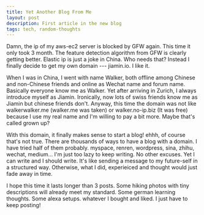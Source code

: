 ```yaml
---
title: Yet Another Blog From Me
layout: post
description: First article in the new blog
tags: tech, random-thoughts
---
```


Damn, the ip of my aws-ec2 server is blocked by GFW again. This time it only took 3 month. The feature detection algorithm from GFW is clearly getting better. Elastic ip is just a joke in China. Who needs that? Instead I finally decide to get my own domain --- jiamin.io. I like it.

When I was in China, I went with name Walker, both offline among Chinese and non-Chinese friends and online as Wechat name and forum name. Basically everyone know me as Walker. Yet after arriving in Zurich, I always introduce myself as Jiamin. Ironically, now lots of swiss friends know me as Jiamin but chinese friends don't.  Anyway, this time the domain was not like walkerwalker.me (walker.me was taken) or walker.no-ip.biz (It was free) because I use my real name and I'm willing to pay a bit more. Maybe that's called grown up? 

With this domain, it finally makes sense to start a blog! ehhh, of course that's not true. There are thousands of ways to have a blog with a domain. I have tried half of them probably. myspace, renren, wordpress, sina, zhihu, wechat, medium... I'm just too lazy to keep writing.  No other excuses. Yet I can write and I should write. It's like sending a message to my future-self in a structured way. Otherwise, what I did, experieiced and thought would just fade away in time. 

I hope this time it lasts longer than 3 posts. Some hiking photos with tiny descriptions will already meet my standard.  Some german learning thoughts. Some alexa setups. whatever I bought and liked.  I just have to keep posting! 